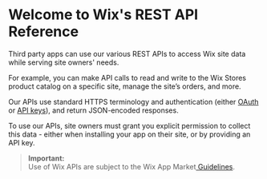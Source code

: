 # Welcome to Wix's REST API Reference

Third party apps can use our various REST APIs to access Wix site data while serving site owners' needs. 

For example, you can make API calls to read and write to the Wix Stores product catalog on a specific site, manage the site’s orders, and more. 

Our APIs use standard HTTPS terminology and authentication (either [OAuth](https://dev.wix.com/api/rest/getting-started/authentication) or [API keys](https://dev.wix.com/api/rest/getting-started/about-api-keys)), and return JSON-encoded responses. 

To use our APIs, site owners must grant you explicit permission to collect this data - either when installing your app on their site, or by providing an API key.


  <blockquote class='important'><p>
  <strong>Important:</strong><br/>
Use of Wix APIs are subject to the Wix App Market<a target="_blank" href="https://devforum.wix.com/en/article/app-market-guidelines"> Guidelines</a>.
</p>
</blockquote>
